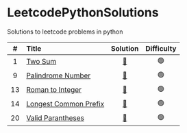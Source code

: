# LeetcodePythonSolutions
Solutions to leetcode problems in python


| # | Title | Solution | Difficulty |
|:-:| :---- | :------: | :--------: |
| 1 | [Two Sum](https://leetcode.com/problems/two-sum/) | [🔗](./solutions/easy/0001_two_sum.py) | 🟢 |
| 9 | [Palindrome Number](https://leetcode.com/problems/palindrome-number/) | [🔗](./solutions/easy/0009_palindrome_number.py) | 🟢 |
| 13 | [Roman to Integer](https://leetcode.com/problems/roman-to-integer/) | [🔗](./solutions/easy/0013_roman_to_integer.py) | 🟢 |
| 14 | [Longest Common Prefix](https://leetcode.com/problems/longest-common-prefix) | [🔗](./solutions/easy/0014_longest_common_prefix.py) | 🟢 |
| 20 | [Valid Parantheses](https://leetcode.com/problems/valid-parentheses) | [🔗](./solutions/easy/0020_valid_parentheses.py) | 🟢 |
